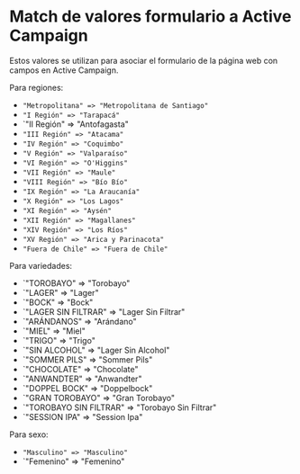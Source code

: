 # Match de valores formulario a Active Campaign
Estos valores se utilizan para asociar el formulario de la página web con campos en Active Campaign. 

Para regiones:
- `"Metropolitana" => "Metropolitana de Santiago"`
- `"I Región" => "Tarapacá"`
- `"II Región" => "Antofagasta"
- `"III Región" => "Atacama"`
- `"IV Región" => "Coquimbo"`
- `"V Región" => "Valparaíso"`
- `"VI Región" => "O'Higgins"`
- `"VII Región" => "Maule"`
- `"VIII Región" => "Bío Bío"`
- `"IX Región" => "La Araucanía"`
- `"X Región" => "Los Lagos"`
- `"XI Región" => "Aysén"`
- `"XII Región" => "Magallanes"`
- `"XIV Región" => "Los Ríos"`
- `"XV Región" => "Arica y Parinacota"`
- `"Fuera de Chile" => "Fuera de Chile"`

Para variedades:
- `"TOROBAYO" => "Torobayo"
- `"LAGER" => "Lager"
- `"BOCK" => "Bock"
- `"LAGER SIN FILTRAR" => "Lager Sin Filtrar"
- `"ARÁNDANOS" => "Arándano"
- `"MIEL" => "Miel"
- `"TRIGO" => "Trigo"
- `"SIN ALCOHOL" => "Lager Sin Alcohol"
- `"SOMMER PILS" => "Sommer Pils"
- `"CHOCOLATE" => "Chocolate"
- `"ANWANDTER" => "Anwandter"
- `"DOPPEL BOCK" => "Doppelbock"
- `"GRAN TOROBAYO" => "Gran Torobayo"
- `"TOROBAYO SIN FILTRAR" => "Torobayo Sin Filtrar"
- `"SESSION IPA" => "Session Ipa"

Para sexo: 
- `"Masculino" => "Masculino"`
- `"Femenino" => "Femenino"